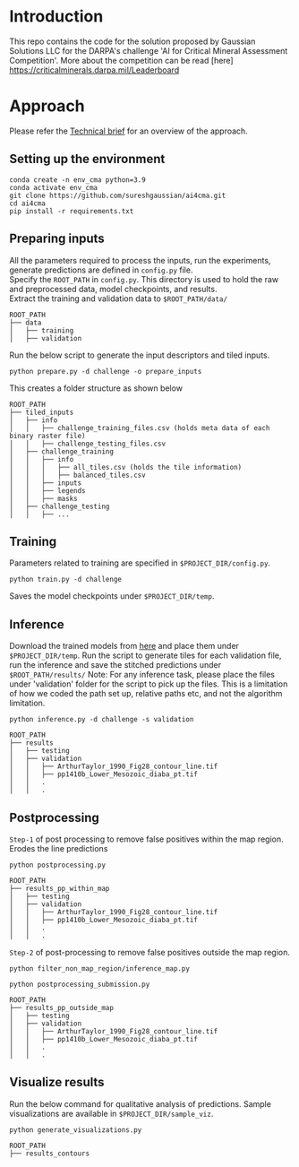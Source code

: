 # Introduction
This repo contains the code for the solution proposed by Gaussian Solutions LLC for the DARPA's challenge 'AI for Critical Mineral Assessment Competition'. More about the competition can be read [here] https://criticalminerals.darpa.mil/Leaderboard

# Approach

Please refer the [Technical brief](https://docs.google.com/document/d/14Oicvt6i5xTHAOS9gkVIVMF5okK_hokVzQxuZGgg5xc/edit?usp=sharing) for an overview of the approach. 

## Setting up the environment
```
conda create -n env_cma python=3.9
conda activate env_cma
git clone https://github.com/sureshgaussian/ai4cma.git
cd ai4cma
pip install -r requirements.txt
```
## Preparing inputs
All the parameters required to process the inputs, run the experiments, generate predictions are defined in `config.py` file.
<br >
Specify the `ROOT_PATH` in `config.py`. This directory is used to hold the raw and preprocessed data, model checkpoints, and results.<br >
Extract the training and validation data to `$ROOT_PATH/data/`
```
ROOT_PATH 
├── data
│   ├── training
│   ├── validation
```
Run the below script to generate the input descriptors and tiled inputs. 
```
python prepare.py -d challenge -o prepare_inputs
```
This creates a folder structure as shown below
```
ROOT_PATH    
├── tiled_inputs
│   ├── info
│   │   ├── challenge_training_files.csv (holds meta data of each binary raster file)
│   │   ├── challenge_testing_files.csv
│   ├── challenge_training
│   │   ├── info
│   │   │   ├── all_tiles.csv (holds the tile information)
│   │   │   ├── balanced_tiles.csv
│   │   ├── inputs
│   │   ├── legends
│   │   ├── masks
│   ├── challenge_testing
│   │   ├── ...
```
## Training
Parameters related to training are specified in `$PROJECT_DIR/config.py`.
```
python train.py -d challenge
```
Saves the model checkpoints under `$PROJECT_DIR/temp`.

## Inference
Download the trained models from [here](https://drive.google.com/drive/folders/1hnG_aEAPy561fyPqBlmVRFge64yVa2Bp?usp=share_link) and place them under `$PROJECT_DIR/temp`.
Run the script to generate tiles for each validation file, run the inference and save the stitched predictions under `$ROOT_PATH/results/`
Note: For any inference task, please place the files under 'validation' folder for the script to pick up the files. This is a limitation of how we coded the path set up, relative paths etc, and not the algorithm limitation.
```
python inference.py -d challenge -s validation 
```
```
ROOT_PATH  
├── results
│   ├── testing
│   ├── validation
│   │   ├── ArthurTaylor_1990_Fig28_contour_line.tif
│   │   ├── pp1410b_Lower_Mesozoic_diaba_pt.tif
│   │   .
│   │   .
```

## Postprocessing
`Step-1` of post processing to remove false positives within the map region. Erodes the line predictions
```
python postprocessing.py
```
```
ROOT_PATH  
├── results_pp_within_map
│   ├── testing
│   ├── validation
│   │   ├── ArthurTaylor_1990_Fig28_contour_line.tif
│   │   ├── pp1410b_Lower_Mesozoic_diaba_pt.tif
│   │   .
│   │   .
```
`Step-2` of post-processing to remove false positives outside the map region.
```
python filter_non_map_region/inference_map.py
```
```
python postprocessing_submission.py
```
```
ROOT_PATH  
├── results_pp_outside_map
│   ├── testing
│   ├── validation
│   │   ├── ArthurTaylor_1990_Fig28_contour_line.tif
│   │   ├── pp1410b_Lower_Mesozoic_diaba_pt.tif
│   │   .
│   │   .
```
## Visualize results
Run the below command for qualitative analysis of predictions. Sample visualizations are available in `$PROJECT_DIR/sample_viz`.
```
python generate_visualizations.py 
```
```
ROOT_PATH  
├── results_contours
```
